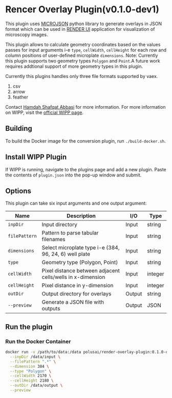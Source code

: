 # Rencer Overlay Plugin(v0.1.0-dev1)

This plugin uses [MICROJSON](https://github.com/bengtl/microjson/tree/dev) python library to generate overlays in JSON format which can be used in
[RENDER UI](https://render.ci.ncats.io/?imageUrl=https://files.scb-ncats.io/pyramids/Idr0033/precompute/41744/x(00-15)_y(01-24)_p0(1-9)_c(1-5)/)
application for visualization of microscopy images.

This plugin allows to calculate geometry coordinates based on the values passes for input arguments i-e `type`, `cellWidth`, `cellHeight` for each row
 and column positions of user-defined microplate `dimensions`.
Note: Currently this plugin supports two geometry types `Polygon` and `Point`.A future work requires addtional support of more geometry types in this plugin.

Currently this plugins handles only three file formats supported by vaex.
1. csv
2. arrow
3. feather


Contact [Hamdah Shafqat Abbasi](mailto:hamdahshafqat.abbasi@nih.gov) for more information.
For more information on WIPP, visit the
[official WIPP page](https://isg.nist.gov/deepzoomweb/software/wipp).

## Building

To build the Docker image for the conversion plugin, run
`./build-docker.sh`.

## Install WIPP Plugin

If WIPP is running, navigate to the plugins page and add a new plugin. Paste the
contents of `plugin.json` into the pop-up window and submit.

## Options

This plugin can take six input arguments and one output argument:

| Name              | Description                                           | I/O    | Type         |
|-------------------|-------------------------------------------------------|--------|--------------|
| `inpDir`          | Input directory                                       | Input  | string         |
| `filePattern`     | Pattern to parse tabular filenames                    | Input  | string       |
| `dimensions`      | Select microplate type i-e (384, 96, 24, 6) well plate  | Input  | string       |
| `type`            | Geometry type (Polygon, Point)                        | Input  | string       |
| `cellWidth`       | Pixel distance between adjacent cells/wells in x-dimension | Input  | integer       |
| `cellHeight`       | Pixel distance in y-dimension              | Input  | integer       |
| `outDir`          | Output directory for overlays                         | Output | string       |
| `--preview`      | Generate a JSON file with outputs                     | Output | JSON            |

## Run the plugin

### Run the Docker Container

```bash
docker run -v /path/to/data:/data polusai/render-overlay-plugin:0.1.0-dev1 \
  --inpDir /data/input \
  --filePattern ".*" \
  --dimension 384 \
  --type "Polygon" \
  --cellWidth 2170 \
  --cellHeight 2180 \
  --outDir /data/output \
  --preview
```
